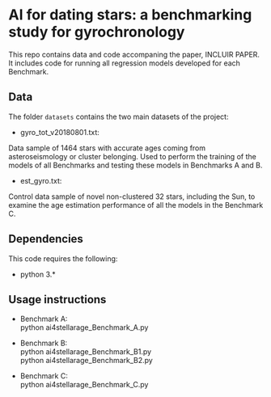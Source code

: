 # AI for dating stars: a benchmarking study for gyrochronology

This repo contains data and code accompaning the paper, INCLUIR PAPER. It includes code for running all regression models developed for each Benchmark.

## Data

The folder `datasets` contains the two main datasets of the project:

- gyro_tot_v20180801.txt:  
  
Data sample of 1464 stars with accurate ages coming from asteroseismology or cluster belonging. Used to perform the training of the models of all Benchmarks and testing these models in Benchmarks A and B.  

- est_gyro.txt:  
  
Control data sample of novel non-clustered 32 stars, including the Sun, to examine the age estimation performance of all the models in the Benchmark C.


## Dependencies
This code requires the following: 
* python 3.*

## Usage instructions
* Benchmark A:  
python ai4stellarage_Benchmark_A.py

* Benchmark B:  
python ai4stellarage_Benchmark_B1.py  
python ai4stellarage_Benchmark_B2.py

* Benchmark C:  
python ai4stellarage_Benchmark_C.py


